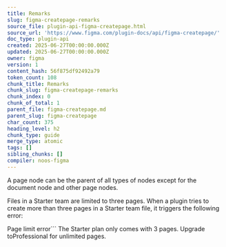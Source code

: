 ```yaml
---
title: Remarks
slug: figma-createpage-remarks
source_file: plugin-api-figma-createpage.html
source_url: 'https://www.figma.com/plugin-docs/api/figma-createpage/'
doc_type: plugin-api
created: 2025-06-27T00:00:00.000Z
updated: 2025-06-27T00:00:00.000Z
owner: figma
version: 1
content_hash: 56f875df92492a79
token_count: 108
chunk_title: Remarks
chunk_slug: figma-createpage-remarks
chunk_index: 0
chunk_of_total: 1
parent_file: figma-createpage.md
parent_slug: figma-createpage
char_count: 375
heading_level: h2
chunk_type: guide
merge_type: atomic
tags: []
sibling_chunks: []
compiler: noos-figma
---
```


A page node can be the parent of all types of nodes except for the document node and other page nodes.

Files in a Starter team are limited to three pages. When a plugin tries to create more than three pages in a Starter team file, it triggers the following error:

Page limit error```
The Starter plan only comes with 3 pages. Upgrade toProfessional for unlimited pages.
```
